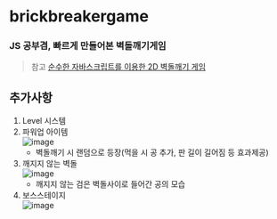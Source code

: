 # brickbreakergame
### JS 공부겸, 빠르게 만들어본 벽돌깨기게임

> 참고 [순수한 자바스크립트를 이용한 2D 벽돌깨기 게임](https://developer.mozilla.org/ko/docs/Games/Tutorials/2D_Breakout_game_pure_JavaScript)

## 추가사항
1. Level 시스템
   <br>
2. 파워업 아이템
   <br>
   ![image](https://github.com/user-attachments/assets/a9419ad8-aa98-4eb5-a830-d5fec4033ac1)
   + 벽돌깨기 시 랜덤으로 등장(먹을 시 공 추가, 판 길이 길어짐 등 효과제공)
3. 깨지지 않는 벽돌
   <br>
   ![image](https://github.com/user-attachments/assets/32bd1cb8-3ebe-4ca2-a0e5-6ebfd29f076b)
   + 깨지지 않는 검은 벽돌사이로 들어간 공의 모습
4. 보스스테이지
   <br>
   ![image](https://github.com/user-attachments/assets/95530e89-9b21-4917-9eb0-101bb1b30686)
